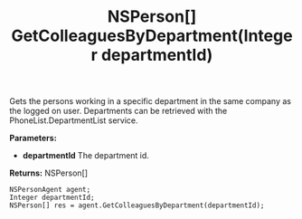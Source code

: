 ﻿---
uid: crmscript_ref_NSPersonAgent_GetColleaguesByDepartment
title: NSPerson[] GetColleaguesByDepartment(Integer departmentId)
intellisense: NSPersonAgent.GetColleaguesByDepartment
keywords: NSPersonAgent, GetColleaguesByDepartment
so.topic: reference
---

Gets the persons working in a specific department in the same company as the logged on user. Departments can be retrieved with the PhoneList.DepartmentList service.

**Parameters:**
 - **departmentId** The department id.

**Returns:** NSPerson[]

```crmscript
NSPersonAgent agent;
Integer departmentId;
NSPerson[] res = agent.GetColleaguesByDepartment(departmentId);
```

